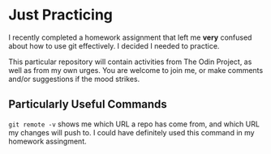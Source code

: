 # Just Practicing

I recently completed a homework assignment that left me **very** confused about how to use git effectively. I decided I needed to practice. 


This particular repository will contain activities from The Odin Project, as well as from my own urges. You are welcome to join me, or make comments and/or suggestions if the mood strikes. 

## Particularly Useful Commands

`git remote -v` shows me which URL a repo has come from, and which URL my changes will push to. I could have definitely used this command in my homework assingment. 